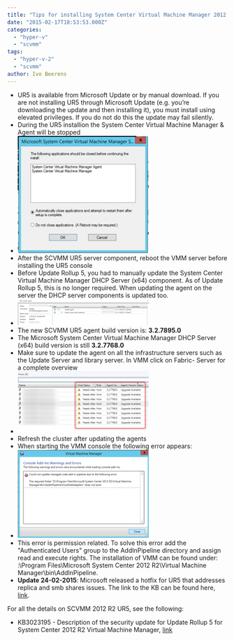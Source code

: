 ```yaml
---
title: "Tips for installing System Center Virtual Machine Manager 2012 R2 Update Rollup (UR5)"
date: "2015-02-17T18:53:53.000Z"
categories: 
  - "hyper-v"
  - "scvmm"
tags: 
  - "hyper-v-2"
  - "scvmm"
author: Ivo Beerens
---
```


- UR5 is available from Microsoft Update or by manual download. If you are not installing UR5 through Microsoft Update (e.g. you’re downloading the update and then installing it), you must install using elevated privileges. If you do not do this the update may fail silently.
- During the UR5 installion the System Center Virtual Machine Manager & Agent will be stopped
- [![3](images/3-300x267.png)](images/3.png)
- After the SCVMM UR5 server component, reboot the VMM server before installing the UR5 console
- Before Update Rollup 5, you had to manually update the System Center Virtual Machine Manager DHCP Server (x64) component. As of Update Rollup 5, this is no longer required. When updating the agent on the server the DHCP server components is updated too.
- [![Agents DHCP](images/Agents-DHCP-300x60.png)](images/Agents-DHCP.png)
- The new SCVMM UR5 agent build version is: **3.2.7895.0**
- The Microsoft System Center Virtual Machine Manager DHCP Server (x64) build version is still **3.2.7768.0**
- Make sure to update the agent on all the infrastructure servers such as the Update Server and library server. In VMM click on Fabric- Server for a complete overview
- [![Updateagent](images/Updateagent-300x142.png)](images/Updateagent.png)
- Refresh the cluster after updating the agents
- When starting the VMM console the following error appears:
- [![pipeline error](images/pipeline-error-300x201.png)](images/pipeline-error.png)
- This error is permission related. To solve this error add the "Authenticated Users" group to the AddInPipeline directory and assign read and execute rights. The installation of VMM can be found under: <Driveletter>:\\Program Files\\Microsoft System Center 2012 R2\\Virtual Machine Manager\\bin\\AddInPipeline.
- **Update 24-02-2015**: Microsoft released a hotfix for UR5 that addresses replica and smb shares issues. The link to the KB can be found here, [link](http://support2.microsoft.com/kb/3039296/en-us).

For all the details on SCVMM 2012 R2 UR5, see the following:

- KB3023195 - Description of the security update for Update Rollup 5 for System Center 2012 R2 Virtual Machine Manager, [link](http://support.microsoft.com/kb/3023195)



